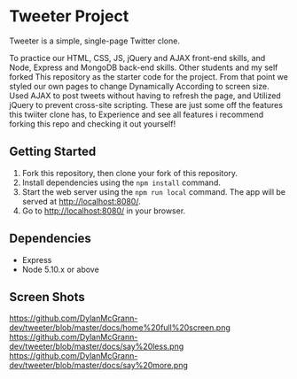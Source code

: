 # Tweeter Project

Tweeter is a simple, single-page Twitter clone.

 To practice our HTML, CSS, JS, jQuery and AJAX front-end skills, and Node, Express and MongoDB back-end skills. Other students and my self forked This repository as the starter code for the project. From that point we styled our own pages to change Dynamically According to screen size. Used AJAX to post tweets without having to refresh the page, and Utilized jQuery to prevent cross-site scripting. These are just some off the features this twiiter clone has, to Experience and see all features i recommend forking this repo and checking it out yourself!

## Getting Started

1. Fork this repository, then clone your fork of this repository.
2. Install dependencies using the `npm install` command.
3. Start the web server using the `npm run local` command. The app will be served at <http://localhost:8080/>.
4. Go to <http://localhost:8080/> in your browser.

## Dependencies

- Express
- Node 5.10.x or above

## Screen Shots
https://github.com/DylanMcGrann-dev/tweeter/blob/master/docs/home%20full%20screen.png
https://github.com/DylanMcGrann-dev/tweeter/blob/master/docs/say%20less.png
https://github.com/DylanMcGrann-dev/tweeter/blob/master/docs/say%20more.png